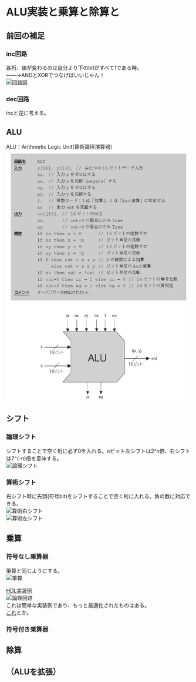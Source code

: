 # ALU実装と乗算と除算と
## 前回の補足
### inc回路
各桁、値が変わるのは自分より下のbitがすべて1である時。  
    ――→ANDとXORでつなげばいいじゃん！  
![回路図](./img/)  
  
### dec回路
incと逆に考える。  

## ALU
ALU：Arithmetic Logic Unit(算術論理演算器)  
![ALU](./img/alu.png)

## シフト
### 論理シフト
シフトすることで空く桁に必ず0を入れる。nビット左シフトは2^n倍、右シフトは2^(-n)倍を意味する。  
![論理シフト](./img/)  
### 算術シフト
右シフト時に先頭(符号bit)をシフトすることで空く桁に入れる。負の数に対応できる。  
![算術右シフト](./img/)  
![算術左シフト](./img/)
### 

## 乗算
### 符号なし乗算器
筆算と同じようにする。  
![筆算](./img/)  
  
[HDL実装例](https://github.com/NeM-T/hdl_practice/blob/master/multiplier/multiplier2.sv)  
![論理回路](./img/)  
これは簡単な実装例であり、もっと最適化されたものはある。  
[これ](http://kivantium.hateblo.jp/entry/2016/12/08/000000)とか。  
  
### 符号付き乗算器

## 除算

## （ALUを拡張）
